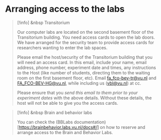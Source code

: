 
# Arranging access to the labs

>[!info] <i class="fa-solid fa-info"></i> &nbsp Transitorium
>
> Our computer labs are located on the second basement floor of the Transitorium building. You need access cards to open the lab doors. We have arranged for the security team to provide access cards for researchers wanting to enter the lab spaces.
>
> Please email the host/security of the Transitorium building that you will need an access card. In this email, include your name, email address, phone number, experiment date and times, any instructions to the Host (like number of students, directing them to the waiting room on the first basement floor, etc). Email [fa_fco-bev-tr@vu.nl](mailto:fa_fco-bev-tr@vu.nl) and [FA_FCO-BEV-HG@vu.nl](FA_FCO-BEV-HG@vu.nl), while including us ([vbl@vu.nl](mailto:vbl@vu.nl)) at cc. 
> 
> Please ensure that you *send this email to them prior to your experiment dates* with the above details. Without these details, the host will not be able to give you the access cards.


>[!info] <i class="fa-solid fa-info"></i> &nbsp Brain and behavior labs
>
> You can check the (BBLabs documentation)[https://brainbehavior.labs.vu.nl/docs#/] on how to reserve and arrange access to the Brain and Behavior Labs.


